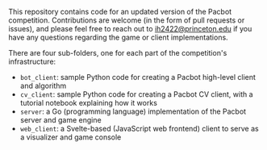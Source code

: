 This repository contains code for an updated version of the Pacbot competition. Contributions are welcome (in the form of pull requests or issues), and please feel free to reach out to ih2422@princeton.edu if you have any questions regarding the game or client implementations.

There are four sub-folders, one for each part of the competition's infrastructure:
* `bot_client`: sample Python code for creating a Pacbot high-level client and algorithm
* `cv_client`: sample Python code for creating a Pacbot CV client, with a tutorial notebook explaining how it works
* `server`: a Go (programming language) implementation of the Pacbot server and game engine
* `web_client`: a Svelte-based (JavaScript web frontend) client to serve as a visualizer and game console